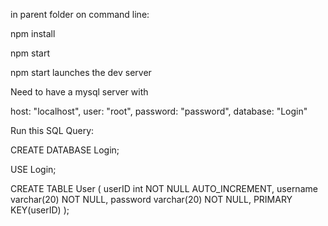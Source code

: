 in parent folder on command line:

npm install

npm start

npm start launches the dev server


Need to have a mysql server with 

  host: "localhost",
  user: "root",
  password: "password",
  database: "Login"
  
  
  
  Run this SQL Query: 
  
  CREATE DATABASE Login;

USE Login;

CREATE TABLE User (
userID int NOT NULL AUTO_INCREMENT,
username varchar(20) NOT NULL,
password varchar(20) NOT NULL,
PRIMARY KEY(userID)
);

